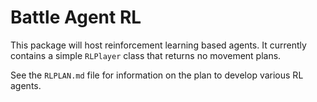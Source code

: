 # Battle Agent RL

This package will host reinforcement learning based agents. It currently
contains a simple `RLPlayer` class that returns no movement plans.

See the `RLPLAN.md` file for information on the plan to develop various
RL agents.


